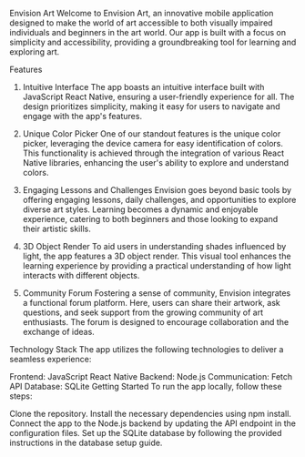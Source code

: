 Envision Art
Welcome to Envision Art, an innovative mobile application designed to make the world of art accessible to both visually impaired individuals and beginners in the art world. Our app is built with a focus on simplicity and accessibility, providing a groundbreaking tool for learning and exploring art.

Features
1. Intuitive Interface
The app boasts an intuitive interface built with JavaScript React Native, ensuring a user-friendly experience for all. The design prioritizes simplicity, making it easy for users to navigate and engage with the app's features.

2. Unique Color Picker
One of our standout features is the unique color picker, leveraging the device camera for easy identification of colors. This functionality is achieved through the integration of various React Native libraries, enhancing the user's ability to explore and understand colors.

3. Engaging Lessons and Challenges
Envision goes beyond basic tools by offering engaging lessons, daily challenges, and opportunities to explore diverse art styles. Learning becomes a dynamic and enjoyable experience, catering to both beginners and those looking to expand their artistic skills.

4. 3D Object Render
To aid users in understanding shades influenced by light, the app features a 3D object render. This visual tool enhances the learning experience by providing a practical understanding of how light interacts with different objects.

5. Community Forum
Fostering a sense of community, Envision integrates a functional forum platform. Here, users can share their artwork, ask questions, and seek support from the growing community of art enthusiasts. The forum is designed to encourage collaboration and the exchange of ideas.

Technology Stack
The app utilizes the following technologies to deliver a seamless experience:

Frontend: JavaScript React Native
Backend: Node.js
Communication: Fetch API
Database: SQLite
Getting Started
To run the app locally, follow these steps:

Clone the repository.
Install the necessary dependencies using npm install.
Connect the app to the Node.js backend by updating the API endpoint in the configuration files.
Set up the SQLite database by following the provided instructions in the database setup guide.
